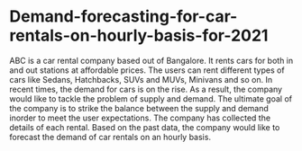# Demand-forecasting-for-car-rentals-on-hourly-basis-for-2021
ABC is a car rental company based out of Bangalore. It rents cars for both in and out stations at affordable prices. The users can rent different types of cars like Sedans, Hatchbacks, SUVs and MUVs, Minivans and so on.
In recent times, the demand for cars is on the rise. As a result, the company would like to tackle the problem of supply and demand. The ultimate goal of the company is to strike the balance between the supply and demand inorder to meet the user expectations. 
The company has collected the details of each rental. Based on the past data, the company would like to forecast the demand of car rentals on an hourly basis. 

